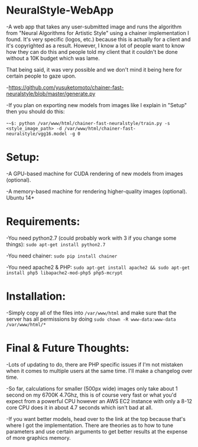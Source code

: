 # NeuralStyle-WebApp
-A web app that takes any user-submitted image and runs the algorithm from "Neural Algorithms for Artistic Style" using a chainer implementation I found. It's very specific (logos, etc.) because this is actually for a client and it's copyrighted as a result. However, I know a lot of people want to know how they can do this and people told my client that it couldn't be done without a 10K budget which was lame. 

That being said, it was very possible and we don't mind it being here for certain people to gaze upon.


-https://github.com/yusuketomoto/chainer-fast-neuralstyle/blob/master/generate.py


-If you plan on exporting new models from images like I explain in "Setup" then you should do this:


-`~$: python /var/www/html/chainer-fast-neuralstyle/train.py -s <style_image_path> -d /var/www/html/chainer-fast-neuralstyle/vgg16.model -g 0`


# Setup:
  
  -A GPU-based machine for CUDA rendering of new models from images (optional).
  
  -A memory-based machine for rendering higher-quality images (optional).
  Ubuntu 14+ 
  
# Requirements:
  
  -You need python2.7 (could probably work with 3 if you change some things): `sudo apt-get install python2.7`
  
  -You need chainer: `sudo pip install chainer`
  
  -You need apache2 & PHP: `sudo apt-get install apache2 && sudo apt-get install php5 libapache2-mod-php5 php5-mcrypt`
  
  
# Installation:

  -Simply copy all of the files into `/var/www/html` and make sure that the server has all permissions by doing `sudo chown -R www-data:www-data /var/www/html/*`
  
  
# Final & Future Thoughts:

  -Lots of updating to do, there are PHP specific issues if I'm not mistaken when it comes to multiple users at the same time. I'll make a changelog over time.
  
  
  -So far, calculations for smaller (500px wide) images only take about 1 second on my 6700K 4.7Ghz, this is of course very fast or what you'd expect from a powerful CPU however an AWS EC2 instance with only a 8-12 core CPU does it in about 4.7 seconds which isn't bad at all.
  
  
  -If you want better models, head over to the link at the top because that's where I got the implementation. There are theories as to how to tune parameters and use certain arguments to get better results at the expense of more graphics memory. 



